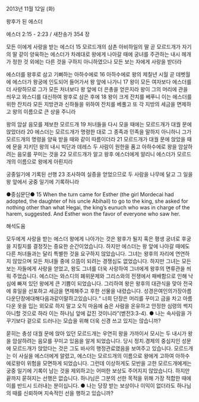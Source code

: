 2013년 11월 12일 (화)

왕후가 된 에스더



에스더 2:15 - 2:23 / 새찬송가 354 장


모든 이에게 사랑을 받는 에스더
15 모르드개의 삼촌 아비하일의 딸 곧 모르드개가 자기의 딸 같이 양육하는 에스더가 차례대로 왕에게 나아갈 때에 궁녀를 주관하는 내시 헤개가 정한 것 외에는 다른 것을 구하지 아니하였으나 모든 보는 자에게 사랑을 받더라

에스더를 왕후로 삼고 기뻐하는 아하수에로
16 아하수에로 왕의 제칠년 시월 곧 데벳월에 에스더가 왕궁에 인도되어 들어가서 왕 앞에 나가니 17 왕이 모든 여자보다 에스더를 더 사랑하므로 그가 모든 처녀보다 왕 앞에 더 은총을 얻은지라 왕이 그의 머리에 관을 씌우고 와스디를 대신하여 왕후로 삼은 후에 18 왕이 크게 잔치를 베푸니 이는 에스더를 위한 잔치라 모든 지방관과 신하들을 위하여 잔치를 베풀고 또 각 지방의 세금을 면제하고 왕의 이름으로 큰 상을 주니라

왕의 암살 음모를 제보한 모르드개
19 처녀들을 다시 모을 때에는 모르드개가 대궐 문에 앉았더라 20 에스더는 모르드개가 명령한 대로 그 종족과 민족을 말하지 아니하니 그가 모르드개의 명령을 양육 받을 때와 같이 따름이더라 21 모르드개가 대궐 문에 앉았을 때에 문을 지키던 왕의 내시 빅단과 데레스 두 사람이 원한을 품고 아하수에로 왕을 암살하려는 음모를 꾸미는 것을 22 모르드개가 알고 왕후 에스더에게 알리니 에스더가 모르드개의 이름으로 왕에게 아뢴지라

궁중일기에 기록된 선행
23 조사하여 실증을 얻었으므로 두 사람을 나무에 달고 그 일을 왕 앞에서 궁중 일기에 기록하니라

●중심문단●
15 When the turn came for Esther (the girl Mordecai had adopted, the daughter of his uncle Abihail) to go to the king, she asked for nothing other than what Hegai, the king’s eunuch who was in charge of the harem, suggested. And Esther won the favor of everyone who saw her.

해석도움





모두에게 사랑을 받는 에스더
왕에게 나아가는 것은 왕후가 될지 혹은 평생 궁녀로 후궁을 지킬지를 결정짓는 중요한 순간이었습니다. 하지만 에스더는 왕 앞에 나아갈 때에도 다른 처녀들과는 달리 특별한 것을 요구하지 않았습니다. 그녀는 왕후의 자리에 연연하지 않았으며 모든 처녀들 중에 으뜸이 되려는 경쟁심도 없었습니다. 하지만 그녀는 모든 보는 자들에게 사랑을 얻었고, 왕도 그녀를 더욱 사랑하여 그녀에게 왕후의 면류관을 씌워 주었습니다. 에스더는 와스디의 폐위문제와 그리스와의 전쟁에서 패배함으로 인해 낙심에 빠져 있던 왕에게 큰 기쁨이 되었습니다. 그리하여 왕은 왕후의 대관식을 맞아 전국에 휴일을 선포하고 세금을 면제해주고 후한 선물을 내렸습니다. 성경은여인의가장아름다운단장에대해다음과같이말하고있습니다.“ 너희 단장은 머리를 꾸미고 금을 차고 아름다운 옷을 입는 외모로 하지 말고 오직 마음에 숨은 사람을 온유하고 안정한 심령의 썩지 아니할 것으로 하라 이는 하나님 앞에 값진 것이니라”(벧전3:3-4).
● 나는 속사람을 가꾸기보다 겉으로 드러나는 모습을 위해 더욱 신경 쓰고 있지는 않습니까?

묻히는 충성
대궐 문에 앉아 있던 모르드개는 우연히 왕을 가까이서 모시는 두 내시가 왕을 암살하려는 음모를 꾸미고 있음을 알게 되었습니다. 당시 정치.경제의 중심지인 성문에 모르드개가 앉았다는 것은 그도 바사의 행정관료였음을 보여주고 있습니다. 모르드개는 이 사실을 에스더에게 알렸고, 에스더는 모르드개의 이름으로 왕에게 고하여 아하수에로왕이 위험을 모면하게 되었습니다. 그런데 이상하게도 모반을 고한 모르드개에게는 궁중 일기에 기록이 남는 것을 제외하고는 어떠한 보상도 주어지지 않았습니다. 하지만 끝까지 묻혀지는 선행은 없습니다. 하나님은 그분의 선한 목적을 위해 가장 적합한 때에 이를 반드시 드러내는 분이십니다.
● 나는 당장 받는 보상이나 이익이 없더라도 하나님의 때를 신뢰하며 지속적인 선을 행하고 있습니까?